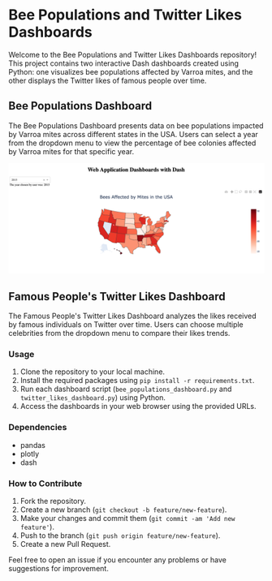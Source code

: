 # Bee Populations and Twitter Likes Dashboards

Welcome to the Bee Populations and Twitter Likes Dashboards repository! This project contains two interactive Dash dashboards created using Python: one visualizes bee populations affected by Varroa mites, and the other displays the Twitter likes of famous people over time.

## Bee Populations Dashboard

The Bee Populations Dashboard presents data on bee populations impacted by Varroa mites across different states in the USA. Users can select a year from the dropdown menu to view the percentage of bee colonies affected by Varroa mites for that specific year.

![bee_dashboard](images/bee_dashboard.png)

## Famous People's Twitter Likes Dashboard

The Famous People's Twitter Likes Dashboard analyzes the likes received by famous individuals on Twitter over time. Users can choose multiple celebrities from the dropdown menu to compare their likes trends.

### Usage

1. Clone the repository to your local machine.
2. Install the required packages using `pip install -r requirements.txt`.
3. Run each dashboard script (`bee_populations_dashboard.py` and `twitter_likes_dashboard.py`) using Python.
4. Access the dashboards in your web browser using the provided URLs.

### Dependencies

- pandas
- plotly
- dash

### How to Contribute

1. Fork the repository.
2. Create a new branch (`git checkout -b feature/new-feature`).
3. Make your changes and commit them (`git commit -am 'Add new feature'`).
4. Push to the branch (`git push origin feature/new-feature`).
5. Create a new Pull Request.

Feel free to open an issue if you encounter any problems or have suggestions for improvement.

